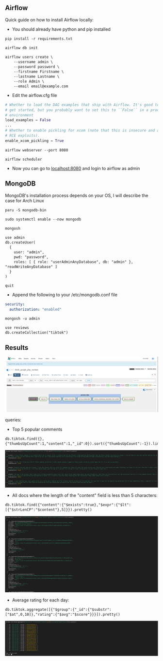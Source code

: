 ## Airflow

Quick guide on how to install Airflow locally:

* You should already have python and pip installed

```shell
pip install -r requirements.txt
```

```shell
airflow db init
```

```shell
airflow users create \
    --username admin \
    --password password \
    --firstname Firstname \
    --lastname Lastname \
    --role Admin \
    --email email@example.com
```

* Edit the airflow.cfg file

```python
# Whether to load the DAG examples that ship with Airflow. It's good to
# get started, but you probably want to set this to ``False`` in a production
# environment
load_examples = False
...
# Whether to enable pickling for xcom (note that this is insecure and allows for
# RCE exploits).
enable_xcom_pickling = True
```

```shell
airflow webserver --port 8080
```

```shell
airflow scheduler
```

* Now you can go to [localhost:8080](http://localhost:8080) and login to airflow as admin

## MongoDB

MongoDB's installation process depends on your OS, I will describe the case for Arch Linux

```shell
paru -S mongodb-bin
```

```shell
sudo systemctl enable --now mongodb
```

```shell
mongosh
```

```shell
use admin
db.createUser(
  {
    user: "admin",
    pwd: "password",
    roles: [ { role: "userAdminAnyDatabase", db: "admin" }, "readWriteAnyDatabase" ]
  }
)
```

```shell
quit
```

* Append the following to your /etc/mongodb.conf file 

```yaml
security:
  authorization: "enabled"
```

```shell
mongosh -u admin
```

```shell
use reviews
db.createCollection("tiktok")
```

## Results

![dag](images/dag.png)

queries:

* Top 5 popular comments

```shell
db.tiktok.find({},{"thumbsUpCount":1,"content":1,"_id":0}).sort({"thumbsUpCount":-1}).limit(5).pretty()
```

![top-5-popular-comments](images/top-5-popular-comments.png)

* All docs where the length of the "content" field is less than 5 characters:

```shell
db.tiktok.find({"content":{"$exists":true},"$expr":{"$lt":[{"$strLenCP":"$content"},5]}}).pretty()
```

![length-of-content-less-than-5](images/length-of-content-less-than-5.png)

* Average rating for each day:

```shell
db.tiktok.aggregate([{"$group":{"_id":{"$substr":["$at",0,10]},"rating":{"$avg":"$score"}}}]).pretty()
```

![average-rating-for-each-day](images/average-rating-for-each-day.png)

